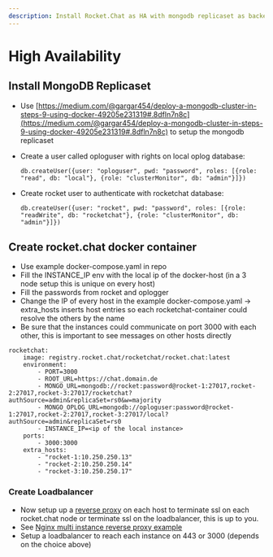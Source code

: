 ```yaml
---
description: Install Rocket.Chat as HA with mongodb replicaset as backend
---
```


# High Availability

## Install MongoDB Replicaset

* Use [https://medium.com/@gargar454/deploy-a-mongodb-cluster-in-steps-9-using-docker-49205e231319#.8dfln7n8c](https://medium.com/@gargar454/deploy-a-mongodb-cluster-in-steps-9-using-docker-49205e231319#.8dfln7n8c) to setup the mongodb replicaset
*   Create a user called oploguser with rights on local oplog database:

    `db.createUser({user: "oploguser", pwd: "password", roles: [{role: "read", db: "local"}, {role: "clusterMonitor", db: "admin"}]})`
*   Create rocket user to authenticate with rocketchat database:

    `db.createUser({user: "rocket", pwd: "password", roles: [{role: "readWrite", db: "rocketchat"}, {role: "clusterMonitor", db: "admin"}]})`

## Create rocket.chat docker container

* Use example docker-compose.yaml in repo
* Fill the INSTANCE\_IP env with the local ip of the docker-host (in a 3 node setup this is unique on every host)
* Fill the passwords from rocket and oplogger
* Change the IP of every host in the example docker-compose.yaml -> extra\_hosts inserts host entries so each rocketchat-container could resolve the others by the name
* Be sure that the instances could communicate on port 3000 with each other, this is important to see messages on other hosts directly

```
rocketchat:
    image: registry.rocket.chat/rocketchat/rocket.chat:latest
    environment:
        - PORT=3000
        - ROOT_URL=https://chat.domain.de
        - MONGO_URL=mongodb://rocket:password@rocket-1:27017,rocket-2:27017,rocket-3:27017/rocketchat?authSource=admin&replicaSet=rs0&w=majority
        - MONGO_OPLOG_URL=mongodb://oploguser:password@rocket-1:27017,rocket-2:27017,rocket-3:27017/local?authSource=admin&replicaSet=rs0
        - INSTANCE_IP=<ip of the local instance>
    ports:
        - 3000:3000
    extra_hosts:
        - "rocket-1:10.250.250.13"
        - "rocket-2:10.250.250.14"
        - "rocket-3:10.250.250.17"
```

### Create Loadbalancer

* Now setup up a [reverse proxy](../../../../environment-configuration/configuring-ssl-reverse-proxy.md) on each host to terminate ssl on each rocket.chat node or terminate ssl on the loadbalancer, this is up to you.
* See [Nginx multi instance reverse proxy example](https://docs.rocket.chat/installation/manual-installation/multiple-instances-to-improve-performance#update-your-nginx-proxy-config)
* Setup a loadbalancer to reach each instance on 443 or 3000 (depends on the choice above)
